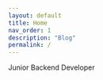 ```yaml
---
layout: default
title: Home
nav_order: 1
description: "Blog"
permalink: /
---
```


Junior Backend Developer